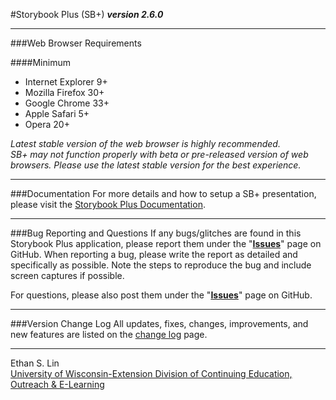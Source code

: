 #Storybook Plus (SB+)
**_version 2.6.0_**

---
###Web Browser Requirements

####Minimum
* Internet Explorer 9+
* Mozilla Firefox 30+
* Google Chrome 33+
* Apple Safari 5+
* Opera 20+

*Latest stable version of the web browser is highly recommended.  
SB+ may not function properly with beta or pre-released version of web browsers. Please use the latest stable version for the best experience.*

---
###Documentation
For more details and how to setup a SB+ presentation, please visit the [Storybook Plus Documentation](https://media.uwex.edu/resources/documentation/storybook-plus-v2/).

---
###Bug Reporting and Questions
If any bugs/glitches are found in this Storybook Plus application, please report them under the "**[Issues](https://github.com/oel-mediateam/sbplus/issues)**" page on GitHub. When reporting a bug, please write the report as detailed and specifically as possible. Note the steps to reproduce the bug and include screen captures if possible.

For questions, please also post them under the "**[Issues](https://github.com/oel-mediateam/sbplus/issues)**" page on GitHub.

---
###Version Change Log
All updates, fixes, changes, improvements, and new features are listed on the [change log](https://github.com/oel-mediateam/sbplus/blob/master/CHANGELOG.md) page.

---
Ethan S. Lin  
[University of Wisconsin-Extension Division of Continuing Education, Outreach & E-Learning](http://ce.uwex.edu/)
